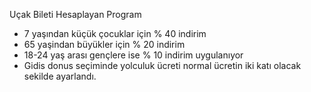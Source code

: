 Uçak Bileti Hesaplayan Program

* 7 yaşından küçük çocuklar için % 40 indirim
* 65 yaşindan büyükler için % 20 indirim
* 18-24 yaş arası gençlere ise % 10 indirim uygulanıyor
* Gidis donus seçiminde yolculuk ücreti normal ücretin iki katı olacak sekilde ayarlandı.
